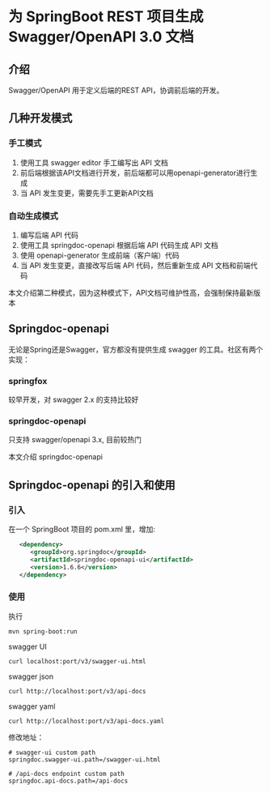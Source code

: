 # 为 SpringBoot REST 项目生成 Swagger/OpenAPI 3.0 文档

## 介绍

Swagger/OpenAPI 用于定义后端的REST API，协调前后端的开发。

## 几种开发模式

### 手工模式
1. 使用工具 swagger editor 手工编写出 API 文档
2. 前后端根据该API文档进行开发，前后端都可以用openapi-generator进行生成
3. 当 API 发生变更，需要先手工更新API文档

### 自动生成模式
1. 编写后端 API 代码
2. 使用工具 springdoc-openapi 根据后端 API 代码生成 API 文档
3. 使用 openapi-generator 生成前端（客户端）代码
4. 当 API 发生变更，直接改写后端 API 代码，然后重新生成 API 文档和前端代码

本文介绍第二种模式，因为这种模式下，API文档可维护性高，会强制保持最新版本

## Springdoc-openapi

无论是Spring还是Swagger，官方都没有提供生成 swagger 的工具。社区有两个实现：

### springfox

较早开发，对 swagger 2.x 的支持比较好

### springdoc-openapi

只支持 swagger/openapi 3.x, 目前较热门

本文介绍 springdoc-openapi

## Springdoc-openapi 的引入和使用

### 引入

在一个 SpringBoot 项目的 pom.xml 里，增加:

```xml
   <dependency>
      <groupId>org.springdoc</groupId>
      <artifactId>springdoc-openapi-ui</artifactId>
      <version>1.6.6</version>
   </dependency>
```

### 使用

执行
```shell
mvn spring-boot:run
```

swagger UI
```shell
curl localhost:port/v3/swagger-ui.html
```

swagger json
```shell
curl http://localhost:port/v3/api-docs
```

swagger yaml
```shell
curl http://localhost:port/v3/api-docs.yaml
```

修改地址：
```
# swagger-ui custom path
springdoc.swagger-ui.path=/swagger-ui.html

# /api-docs endpoint custom path
springdoc.api-docs.path=/api-docs
```
